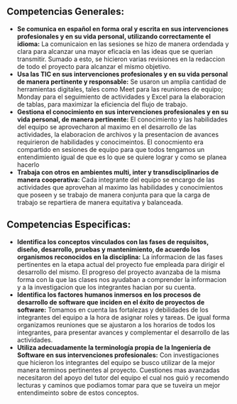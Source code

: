 Competencias Generales:
-------
* **Se comunica en español en forma oral y escrita en sus intervenciones profesionales y en su vida personal, utilizando correctamente el idioma:** 
  La comunicaion en las sesiones se hizo de manera ordendada y clara para alcanzar una mayor eficacia en las ideas que se querian transmitir. Sumado a esto, se hicieron varias revisiones en la redaccion de todo el proyecto para alcanzar el mismo objetivo.
* **Usa las TIC en sus intervenciones profesionales y en su vida personal de manera pertinente y responsable:**
  Se usaron un amplia cantidad de herramientas digitales, tales como Meet para las reuniones de equipo; Monday para el seguimiento de actividades y Excel para la elaboracion de tablas, para maximizar la eficiencia del flujo de trabajo. 
* **Gestiona el conocimiento en sus intervenciones profesionales y en su vida personal, de manera pertinente:**
El conocimiento y las habilidades del equipo se aprovecharon al maximo en el desarrollo de las actividades, la elaboracion de archivos y la presentacion de avances requirieron de habilidades y conocimeintos. El conocmiento era compartido en sesiones de equipo para que todos tengamos un entendimiento igual de que es lo que se quiere lograr y como se planea hacerlo
* **Trabaja con otros en ambientes multi, inter y transdisciplinarios de manera cooperativa:**
 Cada integrante del equipo se encargo de las actividades que aprovehan al maximo las habilidades y conocimientos que poseen y se trabajo de manera conjunta para que la carga de trabajo se repartiera de manera equitativa y balanceada.




Competencias Especificas:
-----
* **Identifica los conceptos vinculados con las fases de requisitos, diseño, desarrollo, pruebas y mantenimiento, de acuerdo los organismos reconocidos en la disciplina:**
 La informacion de las fases pertinentes en la etapa actual del proyecto fue empleada para dirigir el desarrollo del mismo. El progreso del proyecto avanzaba de la misma forma con la que las clases nos ayudaban a comprender la informacion y a la investigacion que los integrantes hacian por su cuenta.
* **Identifica los factores humanos inmersos en los procesos de desarrollo de software que inciden en el éxito de proyectos de software:**
  Tomamos en cuenta las fortalezas y debilidades de los integrantes del equipo a la hora de asignar roles y tareas. De igual forma organizamos reuniones que se ajustaron a los horarios de todos los integrantes, para presentar avances y complementar el desarrollo de las actividades.
* **Utiliza adecuadamente la terminología propia de la Ingeniería de Software en sus intervenciones profesionales:**
Con investigaciones que hicieron los integrantes del equipo se busco utilizar de la mejor manera terminos pertinentes al proyecto. Cuestiones mas avanzadas necesitaron del apoyo del tutor del equipo el cual nos guió y recomendo lecturas y caminos que podiamos tomar para que se tuveira un mejor entendimeinto sobre de estos conceptos.
	
